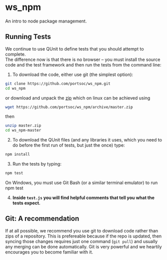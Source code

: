 ws_npm
======

An intro to node package management.


Running Tests
-------------

We continue to use QUnit to define tests that you should attempt to complete.  
The difference now is that there is no browser – you must install the source
code and the test framework and then run the tests from the command line:

1. To download the code, either use git (the simplest option):

  ```bash
  git clone https://github.com/portsoc/ws_npm.git
  cd ws_npm
  ```
  or download and unpack the [zip](https://github.com/portsoc/ws_npm/archive/master.zip)
  which on linux can be achieved using
  ```bash
  wget https://github.com/portsoc/ws_npm/archive/master.zip
  ```
  then
  ```bash
  unzip master.zip
  cd ws_npm-master
  ```

2. To download the QUnit files (and any libraries it uses, which you need to do before the first run of tests, but just the once) type:

  ```bash
  npm install
  ```

3. Run the tests by typing:

  ```bash
  npm test
  ```
  On Windows, you must use Git Bash (or a similar terminal emulator) to run npm test
  
4. **Inside `test.js` you will find helpful comments that tell you what the tests expect.**

Git: A recommendation
----------------------
If at all possible, we recommend you use git to download code rather than zips of a repository.  This is prefereable because if the repo is updated, then syncing those changes requires just one command (`git pull`) and usually any merging can be done automatically.  Git is very powerful and we heartily encourages you to become familiar with it.
